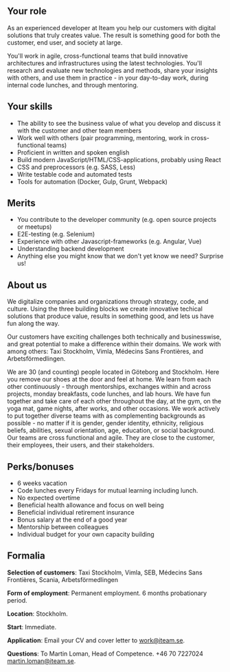 ## Your role
As an experienced developer at Iteam you help our customers with digital solutions that truly creates value. The result is something good for both the customer, end user, and society at large.

You'll work in agile, cross-functional teams that build innovative architectures and infrastructures using the latest technologies. You'll research and evaluate new technologies and methods, share your insights with others, and use them in practice - in your day-to-day work, during internal code lunches, and through mentoring.


## Your skills
* The ability to see the business value of what you develop and discuss it with the customer and other team members
* Work well with others (pair programming, mentoring, work in cross-functional teams)
* Proficient in written and spoken english
* Build modern JavaScript/HTML/CSS-applications, probably using React
* CSS and preprocessors (e.g. SASS, Less)
* Write testable code and automated tests
* Tools for automation (Docker, Gulp, Grunt, Webpack)


## Merits
* You contribute to the developer community (e.g. open source projects or meetups)
* E2E-testing (e.g. Selenium)
* Experience with other Javascript-frameworks (e.g. Angular, Vue)
* Understanding backend development
* Anything else you might know that we don't yet know we need? Surprise us!


## About us
We digitalize companies and organizations through strategy, code, and culture. Using the three building blocks we create innovative techical solutions that produce value, results in something good, and lets us have fun along the way.

Our customers have exciting challenges both technically and businesswise, and great potential to make a difference within their domains. We work with among others: Taxi Stockholm, Vimla, Médecins Sans Frontières, and Arbetsförmedlingen.

We are 30 (and counting) people located in Göteborg and Stockholm. Here you remove our shoes at the door and feel at home. We learn from each other continuously - through mentorships, exchanges within and across projects, monday breakfasts, code lunches, and lab hours. We have fun together and take care of each other throughout the day, at the gym, on the yoga mat, game nights, after works, and other occasions. We work actively to put together diverse teams with as complementing backgrounds as possible - no matter if it is gender, gender identity, ethnicity, religious beliefs, abilities, sexual orientation, age, education, or social background. Our teams are cross functional and agile. They are close to the customer, their employees, their users, and their stakeholders.


## Perks/bonuses
* 6 weeks vacation
* Code lunches every Fridays for mutual learning including lunch.
* No expected overtime
* Beneficial health allowance and focus on well being
* Beneficial individual retirement insurance
* Bonus salary at the end of a good year
* Mentorship between colleagues
* Individual budget for your own capacity building


## Formalia

**Selection of customers**: Taxi Stockholm, Vimla, SEB, Médecins Sans Frontières, Scania, Arbetsförmedlingen

**Form of employment**: Permanent employment. 6 months probationary period.

**Location**: Stockholm.

**Start**: Immediate.

**Application**: Email your CV and cover letter to [work@iteam.se](mailto:work@iteam.se).

**Questions**: To Martin Loman, Head of Competence. +46 70 7227024 [martin.loman@iteam.se](mailto:martin.loman@iteam.se).
